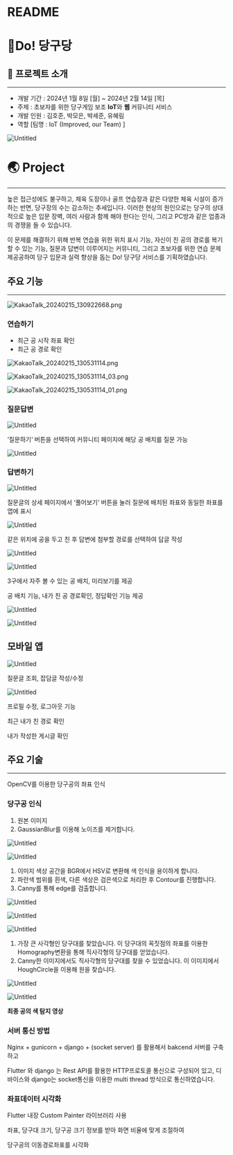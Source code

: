 # README

# 🎱Do! 당구당

## 📢 프로젝트 소개

---

- 개발 기간 : 2024년 1월 8일 [월] ~ 2024년 2월 14일 [목]
- 주제 : 초보자를 위한 당구게임 보조 **IoT**와  **웹** 커뮤니티 서비스
- 개발 인원 : 김호준, 박모은, 박세준, 유혜림
- 역할 [팀명 : IoT (Improved, our Team) ]

![Untitled](README/Untitled.png)

# **🌏 Project**

---

 높은 접근성에도 불구하고, 체육 도장이나 골프 연습장과 같은 다양한 체육 시설이 증가하는 반면, 당구장의 수는 감소하는 추세입니다. 이러한 현상의 원인으로는 당구의 상대적으로 높은 입문 장벽, 여러 사람과 함께 해야 한다는 인식, 그리고 PC방과 같은 업종과의 경쟁을 들 수 있습니다. 

 이 문제를 해결하기 위해 반복 연습을 위한 위치 표시 기능, 자신이 친 공의 경로를 복기할 수 있는 기능, 질문과 답변이 이루어지는 커뮤니티, 그리고 초보자를 위한 연습 문제 제공공하여 당구 입문과 실력 향상을 돕는 Do! 당구당 서비스를 기획하였습니다.

## **주요 기능**

---

![KakaoTalk_20240215_130922668.png](README/KakaoTalk_20240215_130922668.png)

### 연습하기

- 최근 공 시작 좌표 확인
- 최근 공 경로 확인

![KakaoTalk_20240215_130531114.png](README/KakaoTalk_20240215_130531114.png)

![KakaoTalk_20240215_130531114_03.png](README/KakaoTalk_20240215_130531114_03.png)

![KakaoTalk_20240215_130531114_01.png](README/KakaoTalk_20240215_130531114_01.png)

### 질문답변

![Untitled](README/Untitled%201.png)

‘질문하기‘ 버튼을 선택하여 커뮤니티 페이지에 해당 공 배치를 질문 가능

![Untitled](README/Untitled%202.png)

### 답변하기

![Untitled](README/Untitled%203.png)

질문글의 상세 페이지에서 ‘풀어보기’ 버튼을 눌러 질문에 배치된 좌표와 동일한 좌표를 앱에 표시

![Untitled](README/Untitled%204.png)

같은 위치에 공을 두고 친 후 답변에 첨부할 경로를 선택하여 답글 작성

![Untitled](README/Untitled%205.png)

![Untitled](README/Untitled%206.png)

3구에서 자주 볼 수 있는 공 배치, 미리보기를 제공

공 배치 기능, 내가 친 공 경로확인, 정답확인 기능 제공

![Untitled](README/Untitled%207.png)

![Untitled](README/Untitled%208.png)

## 모바일 앱

![Untitled](README/Untitled%209.png)

질문글 조회, 잡담글 작성/수정

![Untitled](README/Untitled%2010.png)

프로필 수정, 로그아웃 기능

최근 내가 친 경로 확인

내가 작성한 게시글 확인

## **주요 기술**

---

OpenCV를 이용한 당구공의 좌표 인식

### 당구공 인식

1. 원본 이미지
2. GaussianBlur를 이용해 노이즈를 제거합니다.

![Untitled](README/Untitled%2011.png)

![Untitled](README/Untitled%2012.png)

1. 이미지 색상 공간을 BGR에서 HSV로 변환해 색 인식을 용이하게 합니다.
2. 파란색 범위를 흰색, 다른 색상은 검은색으로 처리한 후 Contour를 진행합니다.
3. Canny를 통해 edge를 검출합니다.

![Untitled](README/Untitled%2013.png)

![Untitled](README/Untitled%2014.png)

![Untitled](README/Untitled%2015.png)

1. 가장 큰 사각형인 당구대를 찾았습니다. 이 당구대의 꼭짓점의 좌표를 이용한 Homography변환을 통해 직사각형의 당구대를 얻었습니다. 
2. Canny한 이미지에서도 직사각형의 당구대를 찾을 수 있었습니다. 이 이미지에서 HoughCircle을 이용해 원을 찾습니다.

![Untitled](README/Untitled%2016.png)

![Untitled](README/Untitled%2017.png)

**최종 공의 색 탐지 영상**

### 서버 통신 방법

Nginx + gunicorn + django + (socket server) 를 활용해서 bakcend 서버를 구축하고

Flutter 와 django 는 Rest API를 활용한 HTTP프로토콜 통신으로 구성되어 있고, 디바이스와 django는 socket통신을 이용한 multi thread 방식으로 통신하였습니다.

### 좌표데이터 시각화

Flutter 내장 Custom Painter 라이브러리 사용

좌표, 당구대 크기, 당구공 크기 정보를 받아 화면 비율에 맞게 조절하여

당구공의 이동경로좌표를 시각화
